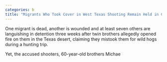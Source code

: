 ```yaml
---
categories: b
title: "Migrants Who Took Cover in West Texas Shooting Remain Held in Custody"
---
```


One migrant is dead, another is wounded and at least seven others are languishing in detention three weeks after twin brothers allegedly opened fire on them in the Texas desert, claiming they mistook them for wild hogs during a hunting trip.



Yet, the accused shooters, 60-year-old brothers Michae